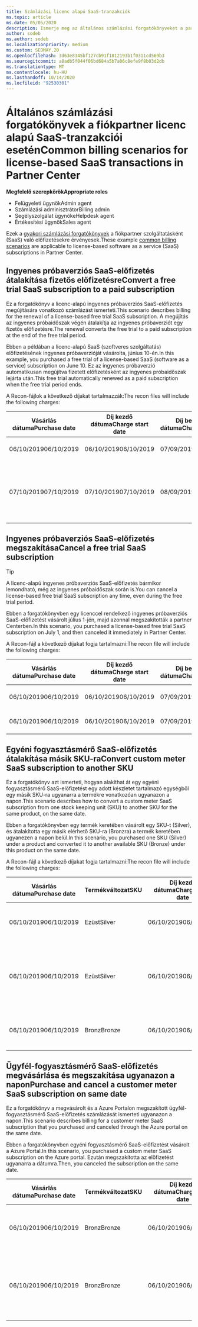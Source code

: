 ```yaml
---
title: Számlázási licenc alapú SaaS-tranzakciók
ms.topic: article
ms.date: 05/05/2020
description: Ismerje meg az általános számlázási forgatókönyveket a partnervállalat licencelési, szoftveres (SaaS) tranzakciói esetében.
author: sodeb
ms.author: sodeb
ms.localizationpriority: medium
ms.custom: SEOMAY.20
ms.openlocfilehash: 3d63e8345bf127cb91f1812193b1f0311cd569b3
ms.sourcegitcommit: a8adb5f044f06bd684a5b7a06c8efe9f8b03d2db
ms.translationtype: MT
ms.contentlocale: hu-HU
ms.lasthandoff: 10/14/2020
ms.locfileid: "92530301"
---
```

# <a name="common-billing-scenarios-for-license-based-saas-transactions-in-partner-center"></a><span data-ttu-id="c66bf-103">Általános számlázási forgatókönyvek a fiókpartner licenc alapú SaaS-tranzakciói esetén</span><span class="sxs-lookup"><span data-stu-id="c66bf-103">Common billing scenarios for license-based SaaS transactions in Partner Center</span></span>

<span data-ttu-id="c66bf-104">**Megfelelő szerepkörök**</span><span class="sxs-lookup"><span data-stu-id="c66bf-104">**Appropriate roles**</span></span>

- <span data-ttu-id="c66bf-105">Felügyeleti ügynök</span><span class="sxs-lookup"><span data-stu-id="c66bf-105">Admin agent</span></span>
- <span data-ttu-id="c66bf-106">Számlázási adminisztrátor</span><span class="sxs-lookup"><span data-stu-id="c66bf-106">Billing admin</span></span>
- <span data-ttu-id="c66bf-107">Segélyszolgálat ügynöke</span><span class="sxs-lookup"><span data-stu-id="c66bf-107">Helpdesk agent</span></span>
- <span data-ttu-id="c66bf-108">Értékesítési ügynök</span><span class="sxs-lookup"><span data-stu-id="c66bf-108">Sales agent</span></span>


<span data-ttu-id="c66bf-109">Ezek a [gyakori számlázási forgatókönyvek](common-billing-scenarios.md) a fiókpartner szolgáltatásként (SaaS) való előfizetésekre érvényesek.</span><span class="sxs-lookup"><span data-stu-id="c66bf-109">These example [common billing scenarios](common-billing-scenarios.md) are applicable to license-based software as a service (SaaS) subscriptions in Partner Center.</span></span>

## <a name="convert-a-free-trial-saas-subscription-to-a-paid-subscription"></a><span data-ttu-id="c66bf-110">Ingyenes próbaverziós SaaS-előfizetés átalakítása fizetős előfizetésre</span><span class="sxs-lookup"><span data-stu-id="c66bf-110">Convert a free trial SaaS subscription to a paid subscription</span></span>

<span data-ttu-id="c66bf-111">Ez a forgatókönyv a licenc-alapú ingyenes próbaverziós SaaS-előfizetés megújítására vonatkozó számlázást ismerteti.</span><span class="sxs-lookup"><span data-stu-id="c66bf-111">This scenario describes billing for the renewal of a license-based free trial SaaS subscription.</span></span> <span data-ttu-id="c66bf-112">A megújítás az ingyenes próbaidőszak végén átalakítja az ingyenes próbaverziót egy fizetős előfizetésre.</span><span class="sxs-lookup"><span data-stu-id="c66bf-112">The renewal converts the free trial to a paid subscription at the end of the free trial period.</span></span>

<span data-ttu-id="c66bf-113">Ebben a példában a licenc-alapú SaaS (szoftveres szolgáltatás) előfizetésének ingyenes próbaverzióját vásárolta, június 10-én.</span><span class="sxs-lookup"><span data-stu-id="c66bf-113">In this example, you purchased a free trial of a license-based SaaS (software as a service) subscription on June 10.</span></span> <span data-ttu-id="c66bf-114">Ez az ingyenes próbaverzió automatikusan megújítva fizetett előfizetésként az ingyenes próbaidőszak lejárta után.</span><span class="sxs-lookup"><span data-stu-id="c66bf-114">This free trial automatically renewed as a paid subscription when the free trial period ends.</span></span>

<span data-ttu-id="c66bf-115">A Recon-fájlok a következő díjakat tartalmazzák:</span><span class="sxs-lookup"><span data-stu-id="c66bf-115">The recon files will include the following charges:</span></span>

| <span data-ttu-id="c66bf-116">Vásárlás dátuma</span><span class="sxs-lookup"><span data-stu-id="c66bf-116">Purchase date</span></span> | <span data-ttu-id="c66bf-117">Díj kezdő dátuma</span><span class="sxs-lookup"><span data-stu-id="c66bf-117">Charge start date</span></span> | <span data-ttu-id="c66bf-118">Díj befejezési dátuma</span><span class="sxs-lookup"><span data-stu-id="c66bf-118">Charge end date</span></span> | <span data-ttu-id="c66bf-119">Egységár</span><span class="sxs-lookup"><span data-stu-id="c66bf-119">Unit price</span></span> | <span data-ttu-id="c66bf-120">Egység mennyisége</span><span class="sxs-lookup"><span data-stu-id="c66bf-120">Unit quantity</span></span> | <span data-ttu-id="c66bf-121">Teljes összeg</span><span class="sxs-lookup"><span data-stu-id="c66bf-121">Total amount</span></span> | <span data-ttu-id="c66bf-122">Díj típusa</span><span class="sxs-lookup"><span data-stu-id="c66bf-122">Charge type</span></span> | <span data-ttu-id="c66bf-123">Előfizetés leírása</span><span class="sxs-lookup"><span data-stu-id="c66bf-123">Subscription description</span></span> |
| ------------- | ----------------- | --------------- | ---------- | ------------- | ------------ | ----------- | ----------------- |
| <span data-ttu-id="c66bf-124">06/10/2019</span><span class="sxs-lookup"><span data-stu-id="c66bf-124">06/10/2019</span></span> | <span data-ttu-id="c66bf-125">06/10/2019</span><span class="sxs-lookup"><span data-stu-id="c66bf-125">06/10/2019</span></span> | <span data-ttu-id="c66bf-126">07/09/2019</span><span class="sxs-lookup"><span data-stu-id="c66bf-126">07/09/2019</span></span> | <span data-ttu-id="c66bf-127">0 USD</span><span class="sxs-lookup"><span data-stu-id="c66bf-127">$0</span></span> | <span data-ttu-id="c66bf-128">1</span><span class="sxs-lookup"><span data-stu-id="c66bf-128">1</span></span> | <span data-ttu-id="c66bf-129">0 USD</span><span class="sxs-lookup"><span data-stu-id="c66bf-129">$0</span></span> | <span data-ttu-id="c66bf-130">Új</span><span class="sxs-lookup"><span data-stu-id="c66bf-130">New</span></span> | <span data-ttu-id="c66bf-131">Ingyenes próbaidőszak</span><span class="sxs-lookup"><span data-stu-id="c66bf-131">Free trial</span></span> |
| <span data-ttu-id="c66bf-132">07/10/2019</span><span class="sxs-lookup"><span data-stu-id="c66bf-132">07/10/2019</span></span> | <span data-ttu-id="c66bf-133">07/10/2019</span><span class="sxs-lookup"><span data-stu-id="c66bf-133">07/10/2019</span></span> | <span data-ttu-id="c66bf-134">08/09/2019</span><span class="sxs-lookup"><span data-stu-id="c66bf-134">08/09/2019</span></span> | <span data-ttu-id="c66bf-135">$2</span><span class="sxs-lookup"><span data-stu-id="c66bf-135">$2</span></span> | <span data-ttu-id="c66bf-136">1</span><span class="sxs-lookup"><span data-stu-id="c66bf-136">1</span></span> | <span data-ttu-id="c66bf-137">$2</span><span class="sxs-lookup"><span data-stu-id="c66bf-137">$2</span></span> | <span data-ttu-id="c66bf-138">Frissítés</span><span class="sxs-lookup"><span data-stu-id="c66bf-138">Renew</span></span> | <span data-ttu-id="c66bf-139">Fizetős előfizetés</span><span class="sxs-lookup"><span data-stu-id="c66bf-139">Paid subscription</span></span> |

## <a name="cancel-a-free-trial-saas-subscription"></a><span data-ttu-id="c66bf-140">Ingyenes próbaverziós SaaS-előfizetés megszakítása</span><span class="sxs-lookup"><span data-stu-id="c66bf-140">Cancel a free trial SaaS subscription</span></span>

> [!TIP]
> <span data-ttu-id="c66bf-141">A licenc-alapú ingyenes próbaverziós SaaS-előfizetés bármikor lemondható, még az ingyenes próbaidőszak során is.</span><span class="sxs-lookup"><span data-stu-id="c66bf-141">You can cancel a license-based free trial SaaS subscription any time, even during the free trial period.</span></span>

<span data-ttu-id="c66bf-142">Ebben a forgatókönyvben egy licenccel rendelkező ingyenes próbaverziós SaaS-előfizetést vásárolt július 1-jén, majd azonnal megszakították a partner Centerben.</span><span class="sxs-lookup"><span data-stu-id="c66bf-142">In this scenario, you purchased a license-based free trial SaaS subscription on July 1, and then canceled it immediately in Partner Center.</span></span>

<span data-ttu-id="c66bf-143">A Recon-fájl a következő díjakat fogja tartalmazni:</span><span class="sxs-lookup"><span data-stu-id="c66bf-143">The recon file will include the following charges:</span></span>

| <span data-ttu-id="c66bf-144">Vásárlás dátuma</span><span class="sxs-lookup"><span data-stu-id="c66bf-144">Purchase date</span></span> | <span data-ttu-id="c66bf-145">Díj kezdő dátuma</span><span class="sxs-lookup"><span data-stu-id="c66bf-145">Charge start date</span></span> | <span data-ttu-id="c66bf-146">Díj befejezési dátuma</span><span class="sxs-lookup"><span data-stu-id="c66bf-146">Charge end date</span></span> | <span data-ttu-id="c66bf-147">Egységár</span><span class="sxs-lookup"><span data-stu-id="c66bf-147">Unit price</span></span> | <span data-ttu-id="c66bf-148">Egység mennyisége</span><span class="sxs-lookup"><span data-stu-id="c66bf-148">Unit quantity</span></span> | <span data-ttu-id="c66bf-149">Teljes összeg</span><span class="sxs-lookup"><span data-stu-id="c66bf-149">Total amount</span></span> | <span data-ttu-id="c66bf-150">Díj típusa</span><span class="sxs-lookup"><span data-stu-id="c66bf-150">Charge type</span></span> | <span data-ttu-id="c66bf-151">Előfizetés leírása</span><span class="sxs-lookup"><span data-stu-id="c66bf-151">Subscription description</span></span> |
| ------------- | ----------------- | --------------- | ---------- | ------------- | ------------ | ----------- | ----------------- |
| <span data-ttu-id="c66bf-152">06/10/2019</span><span class="sxs-lookup"><span data-stu-id="c66bf-152">06/10/2019</span></span> | <span data-ttu-id="c66bf-153">06/10/2019</span><span class="sxs-lookup"><span data-stu-id="c66bf-153">06/10/2019</span></span> | <span data-ttu-id="c66bf-154">07/09/2019</span><span class="sxs-lookup"><span data-stu-id="c66bf-154">07/09/2019</span></span> | <span data-ttu-id="c66bf-155">0 USD</span><span class="sxs-lookup"><span data-stu-id="c66bf-155">$0</span></span> | <span data-ttu-id="c66bf-156">11</span><span class="sxs-lookup"><span data-stu-id="c66bf-156">11</span></span> | <span data-ttu-id="c66bf-157">0 USD</span><span class="sxs-lookup"><span data-stu-id="c66bf-157">$0</span></span> | <span data-ttu-id="c66bf-158">Új</span><span class="sxs-lookup"><span data-stu-id="c66bf-158">New</span></span> | <span data-ttu-id="c66bf-159">Ingyenes próbaidőszak</span><span class="sxs-lookup"><span data-stu-id="c66bf-159">Free trial</span></span> |
| <span data-ttu-id="c66bf-160">06/10/2019</span><span class="sxs-lookup"><span data-stu-id="c66bf-160">06/10/2019</span></span> | <span data-ttu-id="c66bf-161">06/10/2019</span><span class="sxs-lookup"><span data-stu-id="c66bf-161">06/10/2019</span></span> | <span data-ttu-id="c66bf-162">07/09/2019</span><span class="sxs-lookup"><span data-stu-id="c66bf-162">07/09/2019</span></span> | <span data-ttu-id="c66bf-163">0 USD</span><span class="sxs-lookup"><span data-stu-id="c66bf-163">$0</span></span> | <span data-ttu-id="c66bf-164">11</span><span class="sxs-lookup"><span data-stu-id="c66bf-164">11</span></span> | <span data-ttu-id="c66bf-165">0 USD</span><span class="sxs-lookup"><span data-stu-id="c66bf-165">$0</span></span> | <span data-ttu-id="c66bf-166">Mégse</span><span class="sxs-lookup"><span data-stu-id="c66bf-166">Cancel</span></span> | <span data-ttu-id="c66bf-167">Ingyenes próbaidőszak</span><span class="sxs-lookup"><span data-stu-id="c66bf-167">Free trial</span></span> |

## <a name="convert-custom-meter-saas-subscription-to-another-sku"></a><span data-ttu-id="c66bf-168">Egyéni fogyasztásmérő SaaS-előfizetés átalakítása másik SKU-ra</span><span class="sxs-lookup"><span data-stu-id="c66bf-168">Convert custom meter SaaS subscription to another SKU</span></span>

<span data-ttu-id="c66bf-169">Ez a forgatókönyv azt ismerteti, hogyan alakíthat át egy egyéni fogyasztásmérő SaaS-előfizetést egy adott készletet tartalmazó egységből egy másik SKU-ra ugyanarra a termékre vonatkozóan ugyanazon a napon.</span><span class="sxs-lookup"><span data-stu-id="c66bf-169">This scenario describes how to convert a custom meter SaaS subscription from one stock keeping unit (SKU) to another SKU for the same product, on the same date.</span></span>

<span data-ttu-id="c66bf-170">Ebben a forgatókönyvben egy termék keretében vásárolt egy SKU-t (Silver), és átalakította egy másik elérhető SKU-ra (Bronzra) a termék keretében ugyanezen a napon belül.</span><span class="sxs-lookup"><span data-stu-id="c66bf-170">In this scenario, you purchased one SKU (Silver) under a product and converted it to another available SKU (Bronze) under this product on the same date.</span></span>

<span data-ttu-id="c66bf-171">A Recon-fájl a következő díjakat fogja tartalmazni:</span><span class="sxs-lookup"><span data-stu-id="c66bf-171">The recon file will include the following charges:</span></span>

| <span data-ttu-id="c66bf-172">Vásárlás dátuma</span><span class="sxs-lookup"><span data-stu-id="c66bf-172">Purchase date</span></span> | <span data-ttu-id="c66bf-173">Termékváltozat</span><span class="sxs-lookup"><span data-stu-id="c66bf-173">SKU</span></span> | <span data-ttu-id="c66bf-174">Díj kezdő dátuma</span><span class="sxs-lookup"><span data-stu-id="c66bf-174">Charge start date</span></span> | <span data-ttu-id="c66bf-175">Díj befejezési dátuma</span><span class="sxs-lookup"><span data-stu-id="c66bf-175">Charge end date</span></span> | <span data-ttu-id="c66bf-176">Egységár</span><span class="sxs-lookup"><span data-stu-id="c66bf-176">Unit price</span></span> | <span data-ttu-id="c66bf-177">Egység mennyisége</span><span class="sxs-lookup"><span data-stu-id="c66bf-177">Unit quantity</span></span> | <span data-ttu-id="c66bf-178">Teljes összeg</span><span class="sxs-lookup"><span data-stu-id="c66bf-178">Total amount</span></span> | <span data-ttu-id="c66bf-179">Díj típusa</span><span class="sxs-lookup"><span data-stu-id="c66bf-179">Charge type</span></span> | <span data-ttu-id="c66bf-180">Előfizetés leírása</span><span class="sxs-lookup"><span data-stu-id="c66bf-180">Subscription description</span></span> |
| ------------- | ----------------- | ----------------- | --------------- | ---------- | ------------- | ------------ | ----------- | ----------------- |
| <span data-ttu-id="c66bf-181">06/10/2019</span><span class="sxs-lookup"><span data-stu-id="c66bf-181">06/10/2019</span></span> | <span data-ttu-id="c66bf-182">Ezüst</span><span class="sxs-lookup"><span data-stu-id="c66bf-182">Silver</span></span> | <span data-ttu-id="c66bf-183">06/10/2019</span><span class="sxs-lookup"><span data-stu-id="c66bf-183">06/10/2019</span></span> | <span data-ttu-id="c66bf-184">06/10/2019</span><span class="sxs-lookup"><span data-stu-id="c66bf-184">06/10/2019</span></span> | <span data-ttu-id="c66bf-185">20 USD</span><span class="sxs-lookup"><span data-stu-id="c66bf-185">$20</span></span> | <span data-ttu-id="c66bf-186">1</span><span class="sxs-lookup"><span data-stu-id="c66bf-186">1</span></span> | <span data-ttu-id="c66bf-187">20 USD</span><span class="sxs-lookup"><span data-stu-id="c66bf-187">$20</span></span> | <span data-ttu-id="c66bf-188">Új</span><span class="sxs-lookup"><span data-stu-id="c66bf-188">New</span></span> | <span data-ttu-id="c66bf-189">Egyéni fogyasztásmérő SaaS-előfizetés</span><span class="sxs-lookup"><span data-stu-id="c66bf-189">Custom meter SaaS subscription</span></span> |
| <span data-ttu-id="c66bf-190">06/10/2019</span><span class="sxs-lookup"><span data-stu-id="c66bf-190">06/10/2019</span></span> | <span data-ttu-id="c66bf-191">Ezüst</span><span class="sxs-lookup"><span data-stu-id="c66bf-191">Silver</span></span> | <span data-ttu-id="c66bf-192">06/10/2019</span><span class="sxs-lookup"><span data-stu-id="c66bf-192">06/10/2019</span></span> | <span data-ttu-id="c66bf-193">06/10/2019</span><span class="sxs-lookup"><span data-stu-id="c66bf-193">06/10/2019</span></span> | <span data-ttu-id="c66bf-194">20 USD</span><span class="sxs-lookup"><span data-stu-id="c66bf-194">$20</span></span> | <span data-ttu-id="c66bf-195">1</span><span class="sxs-lookup"><span data-stu-id="c66bf-195">1</span></span> | <span data-ttu-id="c66bf-196">– $20</span><span class="sxs-lookup"><span data-stu-id="c66bf-196">-$20</span></span> | <span data-ttu-id="c66bf-197">Konvertálás</span><span class="sxs-lookup"><span data-stu-id="c66bf-197">Convert</span></span> | <span data-ttu-id="c66bf-198">Arányos számlázás az egyéni fogyasztásmérő SaaS-előfizetéséhez</span><span class="sxs-lookup"><span data-stu-id="c66bf-198">Prorated rebill for custom meter SaaS subscription</span></span> |
| <span data-ttu-id="c66bf-199">06/10/2019</span><span class="sxs-lookup"><span data-stu-id="c66bf-199">06/10/2019</span></span> | <span data-ttu-id="c66bf-200">Bronz</span><span class="sxs-lookup"><span data-stu-id="c66bf-200">Bronze</span></span> | <span data-ttu-id="c66bf-201">06/10/2019</span><span class="sxs-lookup"><span data-stu-id="c66bf-201">06/10/2019</span></span> | <span data-ttu-id="c66bf-202">06/10/2019</span><span class="sxs-lookup"><span data-stu-id="c66bf-202">06/10/2019</span></span> | <span data-ttu-id="c66bf-203">10 USD</span><span class="sxs-lookup"><span data-stu-id="c66bf-203">$10</span></span> | <span data-ttu-id="c66bf-204">1</span><span class="sxs-lookup"><span data-stu-id="c66bf-204">1</span></span> | <span data-ttu-id="c66bf-205">10 USD</span><span class="sxs-lookup"><span data-stu-id="c66bf-205">$10</span></span> | <span data-ttu-id="c66bf-206">Konvertálás</span><span class="sxs-lookup"><span data-stu-id="c66bf-206">Convert</span></span> | <span data-ttu-id="c66bf-207">Egyéni fogyasztásmérő SaaS-előfizetés</span><span class="sxs-lookup"><span data-stu-id="c66bf-207">Custom meter SaaS subscription</span></span> |

## <a name="purchase-and-cancel-a-customer-meter-saas-subscription-on-same-date"></a><span data-ttu-id="c66bf-208">Ügyfél-fogyasztásmérő SaaS-előfizetés megvásárlása és megszakítása ugyanazon a napon</span><span class="sxs-lookup"><span data-stu-id="c66bf-208">Purchase and cancel a customer meter SaaS subscription on same date</span></span>

<span data-ttu-id="c66bf-209">Ez a forgatókönyv a megvásárolt és a Azure Portalon megszakított ügyfél-fogyasztásmérő SaaS-előfizetés számlázását ismerteti ugyanazon a napon.</span><span class="sxs-lookup"><span data-stu-id="c66bf-209">This scenario describes billing for a customer meter SaaS subscription that you purchased and canceled through the Azure portal on the same date.</span></span>

<span data-ttu-id="c66bf-210">Ebben a forgatókönyvben egyéni fogyasztásmérő SaaS-előfizetést vásárolt a Azure Portal.</span><span class="sxs-lookup"><span data-stu-id="c66bf-210">In this scenario, you purchased a custom meter SaaS subscription on the Azure portal.</span></span> <span data-ttu-id="c66bf-211">Ezután megszakította az előfizetést ugyanarra a dátumra.</span><span class="sxs-lookup"><span data-stu-id="c66bf-211">Then, you canceled the subscription on the same date.</span></span>

| <span data-ttu-id="c66bf-212">Vásárlás dátuma</span><span class="sxs-lookup"><span data-stu-id="c66bf-212">Purchase date</span></span> | <span data-ttu-id="c66bf-213">Termékváltozat</span><span class="sxs-lookup"><span data-stu-id="c66bf-213">SKU</span></span> | <span data-ttu-id="c66bf-214">Díj kezdő dátuma</span><span class="sxs-lookup"><span data-stu-id="c66bf-214">Charge start date</span></span> | <span data-ttu-id="c66bf-215">Díj befejezési dátuma</span><span class="sxs-lookup"><span data-stu-id="c66bf-215">Charge end date</span></span> | <span data-ttu-id="c66bf-216">Egységár</span><span class="sxs-lookup"><span data-stu-id="c66bf-216">Unit price</span></span> | <span data-ttu-id="c66bf-217">Egység mennyisége</span><span class="sxs-lookup"><span data-stu-id="c66bf-217">Unit quantity</span></span> | <span data-ttu-id="c66bf-218">Teljes összeg</span><span class="sxs-lookup"><span data-stu-id="c66bf-218">Total amount</span></span> | <span data-ttu-id="c66bf-219">Díj típusa</span><span class="sxs-lookup"><span data-stu-id="c66bf-219">Charge type</span></span> | <span data-ttu-id="c66bf-220">Előfizetés leírása</span><span class="sxs-lookup"><span data-stu-id="c66bf-220">Subscription description</span></span> |
| ------------- | ------------- |----------------- | --------------- | ---------- | ------------- | ------------ | ----------- | ----------------- |
| <span data-ttu-id="c66bf-221">06/10/2019</span><span class="sxs-lookup"><span data-stu-id="c66bf-221">06/10/2019</span></span> | <span data-ttu-id="c66bf-222">Bronz</span><span class="sxs-lookup"><span data-stu-id="c66bf-222">Bronze</span></span> | <span data-ttu-id="c66bf-223">06/10/2019</span><span class="sxs-lookup"><span data-stu-id="c66bf-223">06/10/2019</span></span> | <span data-ttu-id="c66bf-224">06/10/2019</span><span class="sxs-lookup"><span data-stu-id="c66bf-224">06/10/2019</span></span> | <span data-ttu-id="c66bf-225">10 USD</span><span class="sxs-lookup"><span data-stu-id="c66bf-225">$10</span></span> | <span data-ttu-id="c66bf-226">1</span><span class="sxs-lookup"><span data-stu-id="c66bf-226">1</span></span> | <span data-ttu-id="c66bf-227">10 USD</span><span class="sxs-lookup"><span data-stu-id="c66bf-227">$10</span></span> | <span data-ttu-id="c66bf-228">Új</span><span class="sxs-lookup"><span data-stu-id="c66bf-228">New</span></span> | <span data-ttu-id="c66bf-229">Egyéni fogyasztásmérő SaaS-előfizetés</span><span class="sxs-lookup"><span data-stu-id="c66bf-229">Custom meter SaaS subscription</span></span> |
| <span data-ttu-id="c66bf-230">06/10/2019</span><span class="sxs-lookup"><span data-stu-id="c66bf-230">06/10/2019</span></span> | <span data-ttu-id="c66bf-231">Bronz</span><span class="sxs-lookup"><span data-stu-id="c66bf-231">Bronze</span></span> | <span data-ttu-id="c66bf-232">06/10/2019</span><span class="sxs-lookup"><span data-stu-id="c66bf-232">06/10/2019</span></span> | <span data-ttu-id="c66bf-233">06/10/2019</span><span class="sxs-lookup"><span data-stu-id="c66bf-233">06/10/2019</span></span> | <span data-ttu-id="c66bf-234">10 USD</span><span class="sxs-lookup"><span data-stu-id="c66bf-234">$10</span></span> | <span data-ttu-id="c66bf-235">1</span><span class="sxs-lookup"><span data-stu-id="c66bf-235">1</span></span> | <span data-ttu-id="c66bf-236">– $10</span><span class="sxs-lookup"><span data-stu-id="c66bf-236">-$10</span></span> | <span data-ttu-id="c66bf-237">CancelImmediate</span><span class="sxs-lookup"><span data-stu-id="c66bf-237">CancelImmediate</span></span> | <span data-ttu-id="c66bf-238">Egyéni fogyasztásmérő SaaS-előfizetés</span><span class="sxs-lookup"><span data-stu-id="c66bf-238">Custom meter SaaS subscription</span></span> |
